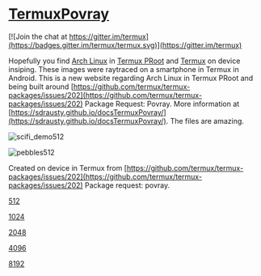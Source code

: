 # [TermuxPovray](https://github.com/sdrausty/TermuxPovray)

[![Join the chat at https://gitter.im/termux](https://badges.gitter.im/termux/termux.svg)](https://gitter.im/termux)  

Hopefully you find [Arch Linux](https://sdrausty.github.io/TermuxArch/) in [Termux PRoot](https://github.com/termux/proot) and [Termux](https://termux.com) on device insiping.  These images were raytraced on a smartphone in Termux in Android.  This is a new website regarding Arch Linux in Termux PRoot and being built around [https://github.com/termux/termux-packages/issues/202](https://github.com/termux/termux-packages/issues/202) Package Request: Povray.  More information at [https://sdrausty.github.io/docsTermuxPovray/](https://sdrausty.github.io/docsTermuxPovray/).  The files are amazing. 

![scifi_demo512](https://sdrausty.github.io/filesTermuxPovray/scifi_demo/scifi_demo512.png) 

![pebbles512](https://sdrausty.github.io/filesTermuxPovray/pebbles/pebbles512.png)

Created on device in Termux from [https://github.com/termux/termux-packages/issues/202](https://github.com/termux/termux-packages/issues/202) Package request: povray. 

[512](512)

[1024](1024)

[2048](2048)

[4096](4096)

[8192](8192)

